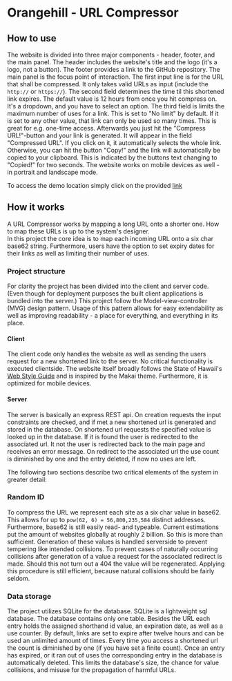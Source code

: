 # Orangehill - URL Compressor

## How to use
The website is divided into three major components - header, footer, and the main panel.
The header includes the website's title and the logo (it's a logo, not a button).
The footer provides a link to the GitHub repository.
The main panel is the focus point of interaction.
The first input line is for the URL that shall be compressed.
It only takes valid URLs as input (include the `http://` or `https://`).
The second field determines the time til this shortened link expires.
The default value is 12 hours from once you hit compress on.
It's a dropdown, and you have to select an option.
The third field is limits the maximum number of uses for a link.
This is set to "No limit" by default.
If it is set to any other value, that link can only be used so many times.
This is great for e.g. one-time access.
Afterwards you just hit the "Compress URL!"-button and your link is generated.
It will appear in the field "Compressed URL". If you click on it, it automatically selects the whole link.
Otherwise, you can hit the button "Copy!" and the link will automatically be copied to your clipboard.
This is indicated by the buttons text changing to "Copied!" for two seconds.
The website works on mobile devices as well - in portrait and landscape mode.

To access the demo location simply click on the provided [link](https://url-compressor.vani.ga)

## How it works
A URL Compressor works by mapping a long URL onto a shorter one.
How to map these URLs is up to the system's designer. <br>
In this project the core idea is to map each incoming URL onto a six char base62 string.
Furthermore, users have the option to set expiry dates for their links as well as limiting their number of uses.

### Project structure
For clarity the project has been divided into the client and server code.
(Even though for deployment purposes the built client applications is bundled into the server.)
This project follow the Model-view-controller (MVG) design pattern. 
Usage of this pattern allows for easy extendability as well as improving readability - a place for everything, and everything in its place.


#### Client
The client code only handles the website as well as sending the users request for a new shortened link to the server.
No critical functionality is executed clientside.
The website itself broadly follows the State of Hawaii's [Web Style Guide](https://styleguide.ehawaii.gov/themes/) and
is inspired by the Makai theme.
Furthermore, it is optimized for mobile devices.

#### Server
The server is basically an express REST api.
On creation requests the input constraints are checked, and if met a new shortened url is generated and stored in the database.
On shortened url requests the specified value is looked up in the database.
If it is found the user is redirected to the associated url. It not the user is redirected back to the main page and receives an error message.
On redirect to the associated url the use count is diminished by one and the entry deleted, if now no uses are left.


The following two sections describe two critical elements of the system in greater detail:

### Random ID
To compress the URL we represent each site as a six char value in base62.
This allows for up to `pow(62, 6) = 56,800,235,584` distinct addresses.
Furthermore, base62 is still easily read- and typeable.
Current estimations put the amount of websites globally at roughly 2 billion. So this is more than sufficient.
Generation of these values is handled serverside to prevent tempering like intended collisions.
To prevent cases of naturally occurring collisions after generation of a value a request for the associated redirect is
made. Should this not turn out a 404 the value will be regenerated. Applying this procedure is still efficient, because
natural collisions should be fairly seldom.

### Data storage
The project utilizes SQLite for the database. SQLite is a lightweight sql database.
The database contains only one table.
Besides the URL each entry holds the assigned shorthand id value, an expiration date, as well as a use counter.
By default, links are set to expire after twelve hours and can be used an unlimited amount of times.
Every time you access a shortened url the count is diminished by one (if you have set a finite count).
Once an entry has expired, or it ran out of uses the corresponding entry in the database is automatically deleted.
This limits the database's size, the chance for value collisions, and misuse for the propagation of harmful URLs.

